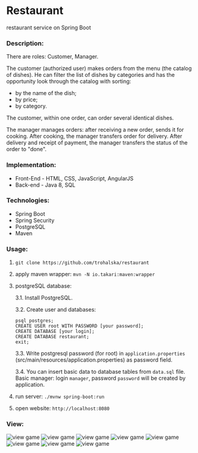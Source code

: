 # Restaurant
restaurant service on Spring Boot

### Description:

There are roles: Customer, Manager.

The customer (authorized user) makes orders from the menu (the catalog of dishes).
He can filter the list of dishes by categories
and has the opportunity look through the catalog with sorting:
- by the name of the dish;
- by price;
- by category.

The customer, within one order, can order several identical dishes.

The manager manages orders: after receiving a new order, sends it for cooking.
After cooking, the manager transfers  order for delivery.
After delivery and receipt of payment, the manager transfers the status of the order to "done".

### Implementation:
- Front-End - HTML, CSS, JavaScript, AngularJS
- Back-end - Java 8, SQL

### Technologies:
- Spring Boot
- Spring Security
- PostgreSQL
- Maven

### Usage:

1. ```git clone https://github.com/trohalska/restaurant```
2. apply maven wrapper: ```mvn -N io.takari:maven:wrapper```
3. postgreSQL database:

    3.1. Install PostgreSQL.

    3.2. Create user and databases:
   
   ```
   psql postgres; 
   CREATE USER root WITH PASSWORD [your password];
   CREATE DATABASE [your login];
   CREATE DATABASE restaurant;
   exit;
   ```
    
    3.3. Write postgresql password (for root) in ```application.properties``` (src/main/resources/application.properties) as password field.

    3.4. You can insert basic data to database tables from ```data.sql``` file. Basic manager: login ```manager```, password ```password``` will be created by application.

4. run server: ```./mvnw spring-boot:run```
5. open website: ```http://localhost:8080```


### View:
![view game](https://raw.githubusercontent.com/trohalska/restaurant/main/src/main/resources/pic/pic01.png)
![view game](https://raw.githubusercontent.com/trohalska/restaurant/main/src/main/resources/pic/pic02.png)
![view game](https://raw.githubusercontent.com/trohalska/restaurant/main/src/main/resources/pic/pic03.png)
![view game](https://raw.githubusercontent.com/trohalska/restaurant/main/src/main/resources/pic/pic04.png)
![view game](https://raw.githubusercontent.com/trohalska/restaurant/main/src/main/resources/pic/pic05.png)
![view game](https://raw.githubusercontent.com/trohalska/restaurant/main/src/main/resources/pic/pic06.png)
![view game](https://raw.githubusercontent.com/trohalska/restaurant/main/src/main/resources/pic/pic07.png)
![view game](https://raw.githubusercontent.com/trohalska/restaurant/main/src/main/resources/pic/pic08.png)
